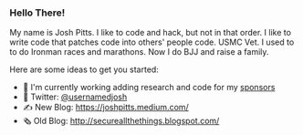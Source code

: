 ### Hello There!

My name is Josh Pitts. I like to code and hack, but not in that order. I like to write code that patches code into others' people code. USMC Vet. I used to to do Ironman races and marathons. Now I do BJJ and raise a family.

<!--
**secretsquirrel/secretsquirrel** is a ✨ _special_ ✨ repository because its `README.md` (this file) appears on your GitHub profile.
-->
Here are some ideas to get you started:

- 🔭 I'm currently working adding research and code for my [sponsors](https://github.com/sponsors/secretsquirrel)
- 🐥 Twitter: [@usernamedjosh](https://twitter.com/ausernamedjosh)
- ✍️ New Blog: https://joshpitts.medium.com/
- 🗞 Old Blog: http://secureallthethings.blogspot.com/

